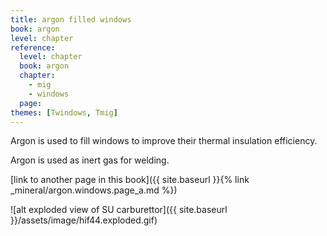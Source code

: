 ```yaml
---
title: argon filled windows
book: argon
level: chapter
reference:
  level: chapter
  book: argon
  chapter:
    - mig
    - windows
  page:
themes: [Twindows, Tmig]
---
```


Argon is used to fill windows to improve their thermal insulation efficiency.

Argon is used as inert gas for welding.

[link to another page in this book]({{ site.baseurl }}{% link _mineral/argon.windows.page_a.md %})

![alt exploded view of SU carburettor]({{ site.baseurl }}/assets/image/hif44.exploded.gif)
